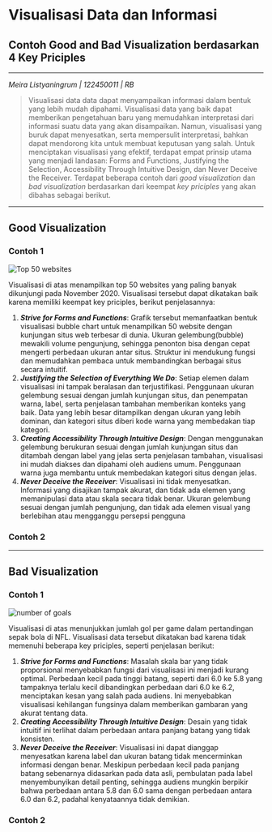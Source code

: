 # Visualisasi Data dan Informasi
## Contoh Good and Bad Visualization berdasarkan 4 Key Priciples

---
*Meira Listyaningrum | 122450011 | RB*

>Visualisasi data data dapat menyampaikan informasi dalam bentuk yang lebih mudah dipahami.
Visualisasi data yang baik dapat memberikan pengetahuan baru yang memudahkan interpretasi dari informasi suatu data yang akan disampaikan.
Namun, visualisasi yang buruk dapat menyesatkan, serta mempersulit interpretasi, bahkan dapat mendorong kita untuk membuat keputusan yang salah.
Untuk menciptakan visualisasi yang efektif, terdapat empat prinsip utama yang menjadi landasan: Forms and Functions, Justifying the Selection, Accessibility Through Intuitive Design, dan Never Deceive the Receiver.
Terdapat beberapa contoh dari *good visualization* dan *bad visualization* berdasarkan dari keempat *key priciples* yang akan dibahas sebagai berikut. 
---

## Good Visualization

### Contoh 1
![Top 50 websites]("[(https://www.visualcapitalist.com/the-50-most-visited-websites-in-the-world/)]")

Visualisasi di atas menampilkan top 50 websites yang paling banyak dikunjungi pada November 2020. Visualisasi tersebut dapat dikatakan baik karena memiliki keempat key priciples, berikut penjelasannya:

1. ***Strive for Forms and Functions***: Grafik tersebut memanfaatkan bentuk visualisasi bubble chart untuk menampilkan 50 website dengan kunjungan situs web terbesar di dunia. Ukuran gelembung(bubble) mewakili volume pengunjung, sehingga penonton bisa dengan cepat mengerti perbedaan ukuran antar situs. Struktur ini mendukung fungsi dan memudahkan pembaca untuk membandingkan berbagai situs secara intuitif.
2. ***Justifying the Selection of Everything We Do***: Setiap elemen dalam visualisasi ini tampak beralasan dan terjustifikasi. Penggunaan ukuran gelembung sesuai dengan jumlah kunjungan situs, dan penempatan warna, label, serta penjelasan tambahan memberikan konteks yang baik. Data yang lebih besar ditampilkan dengan ukuran yang lebih dominan, dan kategori situs diberi kode warna yang membedakan tiap kategori.
3. ***Creating Accessibility Through Intuitive Design***: Dengan menggunakan gelembung berukuran sesuai dengan jumlah kunjungan situs dan ditambah dengan label yang jelas serta penjelasan tambahan, visualisasi ini mudah diakses dan dipahami oleh audiens umum. Penggunaan warna juga membantu untuk membedakan kategori situs dengan jelas.
4. ***Never Deceive the Receiver***: Visualisasi ini tidak menyesatkan. Informasi yang disajikan tampak akurat, dan tidak ada elemen yang memanipulasi data atau skala secara tidak benar. Ukuran gelembung sesuai dengan jumlah pengunjung, dan tidak ada elemen visual yang berlebihan atau mengganggu persepsi pengguna

### Contoh 2


---
## Bad Visualization

### Contoh 1
![number of goals ]("[(https://www.visualcapitalist.com/the-50-most-visited-websites-in-the-world/)]")

Visualisasi di atas menunjukkan jumlah gol per game dalam pertandingan sepak bola di NFL. Visualisasi data tersebut dikatakan bad karena tidak memenuhi beberapa key priciples, seperti penjelasan berikut:

1. ***Strive for Forms and Functions***: Masalah skala bar yang tidak proporsional menyebabkan fungsi dari visualisasi ini menjadi kurang optimal. Perbedaan kecil pada tinggi batang, seperti dari 6.0 ke 5.8 yang tampaknya terlalu kecil dibandingkan perbedaan dari 6.0 ke 6.2, menciptakan kesan yang salah pada audiens. Ini menyebabkan visualisasi kehilangan fungsinya dalam memberikan gambaran yang akurat tentang data.
2. ***Creating Accessibility Through Intuitive Design***: Desain yang tidak intuitif ini terlihat dalam perbedaan antara panjang batang yang tidak konsisten.
3. ***Never Deceive the Receiver***: Visualisasi ini dapat dianggap menyesatkan karena label dan ukuran batang tidak mencerminkan informasi dengan benar. Meskipun perbedaan kecil pada panjang batang sebenarnya didasarkan pada data asli, pembulatan pada label menyembunyikan detail penting, sehingga audiens mungkin berpikir bahwa perbedaan antara 5.8 dan 6.0 sama dengan perbedaan antara 6.0 dan 6.2, padahal kenyataannya tidak demikian.

### Contoh 2
